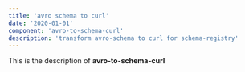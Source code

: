```yaml
---
title: 'avro schema to curl'
date: '2020-01-01'
component: 'avro-to-schema-curl'
description: 'transform avro-schema to curl for schema-registry'
---
```

This is the description of **avro-to-schema-curl**